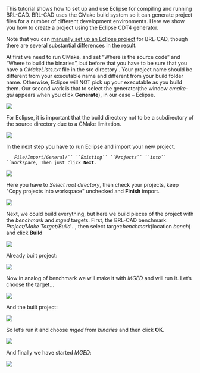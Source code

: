 This tutorial shows how to set up and use Eclipse for compiling and
running BRL-CAD. BRL-CAD uses the CMake build system so it can generate
project files for a number of different development environments. Here
we show you how to create a project using the Eclipse CDT4 generator.

Note that you can [manually set up an Eclipse
project](Compiling/Eclipse/Manually.md) for BRL-CAD, though
there are several substantial differences in the result.

At first we need to run CMake, and set ”Where is the source code” and
“Where to build the binaries”, but before that you have to be sure that
you have a *CMakeLists.txt* file in the src directory . Your project
name should be different from your executable name and different from
your build folder name. Otherwise, Eclipse will NOT pick up your
executable as you build them. Our second work is that to select the
generator(the window *cmake-gui* appears when you click **Generate**),
in our case – Eclipse.

![](Compiling-Eclipse-1.PNG)

For Eclipse, it is important that the build directory not to be a
subdirectory of the source directory due to a CMake limitation.

![](Compiling-Eclipse-2.PNG)

In the next step you have to run Eclipse and import your new project.

`   `*`File/Import/General/`` ``Existing`` ``Projects`` ``into`` ``Workspace`*`, Then just click `**`Next`**`. `

![](Compiling-Eclipse-3.PNG)

Here you have to *Select root directory*, then check your projects, keep
"Copy projects into workspace" unchecked and **Finish** import.

![](Compiling-Eclipse-4.PNG)

Next, we could build everything, but here we build pieces of the project
with the *benchmark* and *mged* targets. First, the BRL-CAD benchmark:
*Project/Make Target/Build...*, then select target:*benchmark*(location
*bench*) and click **Build**

![](Compiling-Eclipse-5.PNG)

Already built project:

![](Compiling-Eclipse-6.PNG)

Now in analog of benchmark we will make it with *MGED* and will run it.
Let’s choose the target...

![](Compiling-Eclipse-7.PNG)

And the built project:

![](Compiling-Eclipse-8.PNG)

So let’s run it and choose *mged* from *binaries* and then click **OK**.

![](Compiling-Eclipse-9.PNG)

And finally we have started *MGED*:

![](Compiling-Eclipse-10.PNG)
